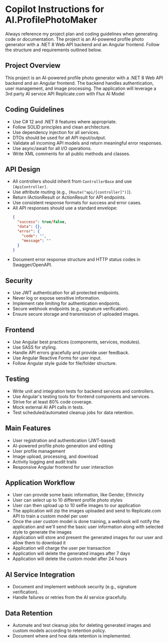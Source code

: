 # Copilot Instructions for AI.ProfilePhotoMaker
Always reference my project plan and coding guidelines when generating code or documentation. The project is an AI-powered profile photo generator with a .NET 8 Web API backend and an Angular frontend. Follow the structure and requirements outlined below.

## Project Overview
This project is an AI-powered profile photo generator with a .NET 8 Web API backend and an Angular frontend. The backend handles authentication, user management, and image processing. The application will leverage a 3rd party AI service API Replicate.com with Flux AI Model

## Coding Guidelines
- Use C# 12 and .NET 8 features where appropriate.
- Follow SOLID principles and clean architecture.
- Use dependency injection for all services.
- DTOs should be used for all API input/output.
- Validate all incoming API models and return meaningful error responses.
- Use async/await for all I/O operations.
- Write XML comments for all public methods and classes.

## API Design
- All controllers should inherit from `ControllerBase` and use `[ApiController]`.
- Use attribute routing (e.g., `[Route("api/[controller]")]`).
- Return IActionResult or ActionResult<T> for API endpoints.
- Use consistent response formats for success and error cases.
- All API responses should use a standard envelope:
  ```json
  {
    "success": true/false,
    "data": {},
    "error": {
      "code": "",
      "message": ""
    }
  }
  ```
- Document error response structure and HTTP status codes in Swagger/OpenAPI.

## Security
- Use JWT authentication for all protected endpoints.
- Never log or expose sensitive information.
- Implement rate limiting for authentication endpoints.
- Secure webhook endpoints (e.g., signature verification).
- Ensure secure storage and transmission of uploaded images.

## Frontend
- Use Angular best practices (components, services, modules).
- Use SASS for styling.
- Handle API errors gracefully and provide user feedback.
- Use Angular Reactive Forms for user input.
- Follow Angular style guide for file/folder structure.

## Testing
- Write unit and integration tests for backend services and controllers.
- Use Angular's testing tools for frontend components and services.
- Strive for at least 80% code coverage.
- Mock external AI API calls in tests.
- Test scheduled/automated cleanup jobs for data retention.

## Main Features

- User registration and authentication (JWT-based)
- AI-powered profile photo generation and editing
- User profile management
- Image upload, processing, and download
- Activity logging and audit trails
- Responsive Angular frontend for user interaction

## Application Workflow

- User can provide some basic information, like Gender, Ethnicity
- User can select up to 10 different profile photo styles
- User can then upload up to 10 selfie images to our application
- The application will zip the images uploaded and send to Replicate.com API to train a custom model per user
- Once the user custom model is done training, a webhook will notify the application and we'll send the basic user information along with selected style to generate the images
- Application will store and present the generated images for our user and allow them to download it
- Application will charge the user per transaction
- Application will delete the generated images after 7 days
- Application will delete the custom model after 24 hours

## AI Service Integration
- Document and implement webhook security (e.g., signature verification).
- Handle failures or retries from the AI service gracefully.

## Data Retention
- Automate and test cleanup jobs for deleting generated images and custom models according to retention policy.
- Document where and how data retention is implemented.

